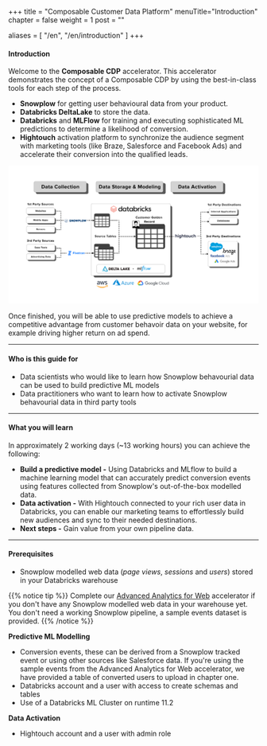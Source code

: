 +++ title = "Composable Customer Data Platform" 
menuTitle="Introduction" 
chapter = false 
weight = 1 
post = ""

aliases = [ 
    "/en", 
    "/en/introduction" 
]
+++

#### Introduction

Welcome to the **Composable CDP** accelerator.
This accelerator demonstrates the concept of a Composable CDP by using the best-in-class tools for each step of the process. 
* **Snowplow** for getting user behavioural data from your product.
* **Databricks DeltaLake** to store the data.
* **Databricks** and **MLFlow** for training and executing sophisticated ML predictions to determine a likelihood of conversion.
* **Hightouch** activation platform to synchronize the audience segment with marketing tools (like Braze, Salesforce and Facebook Ads) and accelerate their conversion into the qualified leads. 

![composable_cdp](images/composable_cdp.png)

Once finished, you will be able to use predictive models to achieve a competitive advantage from customer behavoir data on your website, for example driving higher return on ad spend.

***

#### Who is this guide for

- Data scientists who would like to learn how Snowplow behavourial data can be used to build predictive ML models
- Data practitioners who want to learn how to activate Snowplow behavourial data in third party tools

***

#### What you will learn

In approximately 2 working days (~13 working hours) you can achieve the following:
- **Build a predictive model -** Using Databricks and MLflow to build a machine learning model that can accurately predict conversion events using features collected from Snowplow's out-of-the-box modelled data.
- **Data activation -** With Hightouch connected to your rich user data in Databricks, you can enable our marketing teams to effortlessly build new audiences and sync to their needed destinations.
- **Next steps -** Gain value from your own pipeline data.

***

#### Prerequisites

- Snowplow modelled web data (*page views*, *sessions* and *users*) stored in your Databricks warehouse

{{% notice tip %}}
Complete our [Advanced Analytics for Web](https://docs.snowplow.io/advanced-analytics-web-accelerator) accelerator if you don't have any Snowplow modelled web data in your warehouse yet. You don't need a working Snowplow pipeline, a sample events dataset is provided.
{{% /notice %}}

**Predictive ML Modelling**
- Conversion events, these can be derived from a Snowplow tracked event or using other sources like Salesforce data. If you're using the sample events from the Advanced Analytics for Web accelerator, we have provided a table of converted users to upload in chapter one.
- Databricks account and a user with access to create schemas and tables
- Use of a Databricks ML Cluster on runtime 11.2

**Data Activation**
- Hightouch account and a user with admin role

